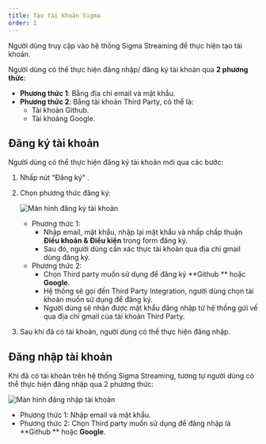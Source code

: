 ```yaml
---
title: Tạo tài khoản Sigma
order: 1
---
```


Người dùng truy cập vào hệ thống Sigma Streaming để thực hiện tạo tài khoản.

Người dùng có thể thực hiện đăng nhập/ đăng ký tài khoản qua **2 phương thức**:

- **Phương thức 1**: Bằng địa chỉ email và mật khẩu.
- **Phương thức 2**: Bằng tài khoản Third Party, có thể là:
  - Tài khoản Github.
  - Tài khoảng Google.

## Đăng ký tài khoản

Người dùng có thể thực hiện đăng ký tài khoản mới qua các bước:

1. Nhấp nút "Đăng ký" .

2. Chọn phương thức đăng ký:

   ![Màn hình đăng ký tài khoản](/images/media-server/getstarted/sign-up.png)

   - Phương thức 1: 
     - Nhập email, mật khẩu, nhập lại mật khẩu và nhấp chấp thuận **Điều khoản & Điều kiện** trong form đăng ký.
     - Sau đó, người dùng cần xác thực tài khoản qua địa chỉ gmail dùng đăng ký.
   - Phương thức 2: 
     - Chọn Third party muốn sử dụng để đăng ký **Github ** hoặc **Google**.
     - Hệ thống sẽ gọi đến Third Party Integration, người dùng chọn tài khoản muốn sử dụng để đăng ký.
     - Người dùng sẽ nhận được mật khẩu đăng nhập từ hệ thống gửi về qua địa chỉ gmail của tài khoản Third Party.

3. Sau khi đã có tài khoản, người dùng có thể thực hiện đăng nhập. 

## Đăng nhập tài khoản

Khi đã có tài khoản trên hệ thống Sigma Streaming, tương tự người dùng có thể thực hiện đăng nhập qua 2 phương thức:

![Màn hình đăng nhập tài khoản](/images/media-server/getstarted/sign-in.png)

- Phương thức 1: Nhập email và mật khẩu.
- Phương thức 2: Chọn Third party muốn sử dụng để đăng nhập là **Github ** hoặc **Google**.